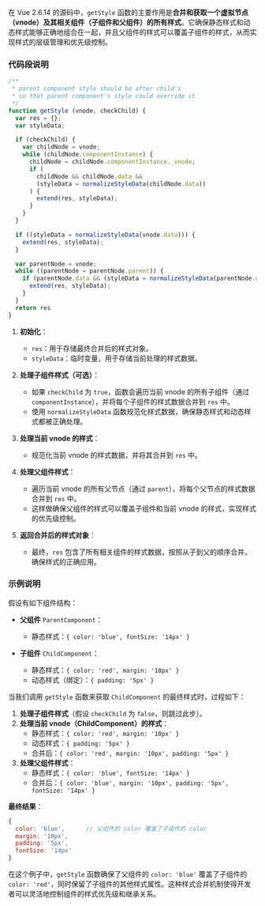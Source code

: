 在 Vue 2.6.14 的源码中，`getStyle` 函数的主要作用是**合并和获取一个虚拟节点（vnode）及其相关组件（子组件和父组件）的所有样式**。它确保静态样式和动态样式能够正确地组合在一起，并且父组件的样式可以覆盖子组件的样式，从而实现样式的层级管理和优先级控制。

### 代码段说明

```javascript
/**
 * parent component style should be after child's
 * so that parent component's style could override it
 */
function getStyle (vnode, checkChild) {
  var res = {};
  var styleData;

  if (checkChild) {
    var childNode = vnode;
    while (childNode.componentInstance) {
      childNode = childNode.componentInstance._vnode;
      if (
        childNode && childNode.data &&
        (styleData = normalizeStyleData(childNode.data))
      ) {
        extend(res, styleData);
      }
    }
  }

  if ((styleData = normalizeStyleData(vnode.data))) {
    extend(res, styleData);
  }

  var parentNode = vnode;
  while ((parentNode = parentNode.parent)) {
    if (parentNode.data && (styleData = normalizeStyleData(parentNode.data))) {
      extend(res, styleData);
    }
  }
  return res
}
```

1. **初始化**：
   - `res`：用于存储最终合并后的样式对象。
   - `styleData`：临时变量，用于存储当前处理的样式数据。

2. **处理子组件样式（可选）**：
   - 如果 `checkChild` 为 `true`，函数会遍历当前 vnode 的所有子组件（通过 `componentInstance`），并将每个子组件的样式数据合并到 `res` 中。
   - 使用 `normalizeStyleData` 函数规范化样式数据，确保静态样式和动态样式都被正确处理。

3. **处理当前 vnode 的样式**：
   - 规范化当前 vnode 的样式数据，并将其合并到 `res` 中。

4. **处理父组件样式**：
   - 遍历当前 vnode 的所有父节点（通过 `parent`），将每个父节点的样式数据合并到 `res` 中。
   - 这样做确保父组件的样式可以覆盖子组件和当前 vnode 的样式，实现样式的优先级控制。

5. **返回合并后的样式对象**：
   - 最终，`res` 包含了所有相关组件的样式数据，按照从子到父的顺序合并，确保样式的正确应用。

### 示例说明

假设有如下组件结构：

- **父组件** `ParentComponent`：
  - 静态样式：`{ color: 'blue', fontSize: '14px' }`
  
- **子组件** `ChildComponent`：
  - 静态样式：`{ color: 'red', margin: '10px' }`
  - 动态样式（绑定）：`{ padding: '5px' }`

当我们调用 `getStyle` 函数来获取 `ChildComponent` 的最终样式时，过程如下：

1. **处理子组件样式**（假设 `checkChild` 为 `false`，则跳过此步）。
2. **处理当前 vnode（ChildComponent）的样式**：
   - 静态样式：`{ color: 'red', margin: '10px' }`
   - 动态样式：`{ padding: '5px' }`
   - 合并后：`{ color: 'red', margin: '10px', padding: '5px' }`
3. **处理父组件样式**：
   - 静态样式：`{ color: 'blue', fontSize: '14px' }`
   - 合并后：`{ color: 'blue', margin: '10px', padding: '5px', fontSize: '14px' }`

**最终结果**：
```javascript
{
  color: 'blue',      // 父组件的 color 覆盖了子组件的 color
  margin: '10px',
  padding: '5px',
  fontSize: '14px'
}
```

在这个例子中，`getStyle` 函数确保了父组件的 `color: 'blue'` 覆盖了子组件的 `color: 'red'`，同时保留了子组件的其他样式属性。这种样式合并机制使得开发者可以灵活地控制组件的样式优先级和继承关系。